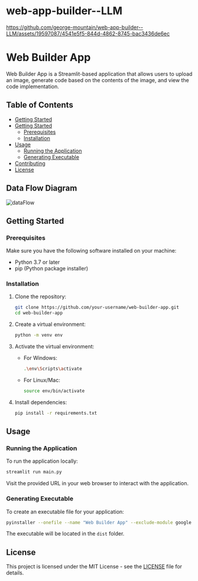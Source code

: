 # web-app-builder--LLM

https://github.com/george-mountain/web-app-builder--LLM/assets/19597087/4541e5f5-844d-4862-8745-bac3436de6ec


# Web Builder App

Web Builder App is a Streamlit-based application that allows users to upload an image, generate code based on the contents of the image, and view the code implementation.

## Table of Contents
- [Getting Started](#data-flow-diagram)
- [Getting Started](#getting-started)
  - [Prerequisites](#prerequisites)
  - [Installation](#installation)
- [Usage](#usage)
  - [Running the Application](#running-the-application)
  - [Generating Executable](#generating-executable)
- [Contributing](#contributing)
- [License](#license)


## Data Flow Diagram
![dataFlow](https://github.com/george-mountain/web-app-builder--LLM/assets/19597087/827cfd54-ef13-4040-8184-8a93f097b5af)



## Getting Started

### Prerequisites

Make sure you have the following software installed on your machine:

- Python 3.7 or later
- pip (Python package installer)

### Installation

1. Clone the repository:

   ```bash
   git clone https://github.com/your-username/web-builder-app.git
   cd web-builder-app
   ```

2. Create a virtual environment:

   ```bash
   python -m venv env
   ```

3. Activate the virtual environment:

   - For Windows:

     ```bash
     .\env\Scripts\activate
     ```

   - For Linux/Mac:

     ```bash
     source env/bin/activate
     ```

4. Install dependencies:

   ```bash
   pip install -r requirements.txt
   ```

## Usage

### Running the Application

To run the application locally:

```bash
streamlit run main.py
```

Visit the provided URL in your web browser to interact with the application.

### Generating Executable

To create an executable file for your application:

```bash
pyinstaller --onefile --name "Web Builder App" --exclude-module google.api main.py
```

The executable will be located in the `dist` folder.


## License

This project is licensed under the MIT License - see the [LICENSE](https://opensource.org/license/mit/) file for details.
```

